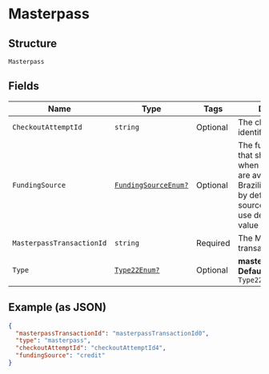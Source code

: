 
# Masterpass

## Structure

`Masterpass`

## Fields

| Name | Type | Tags | Description |
|  --- | --- | --- | --- |
| `CheckoutAttemptId` | `string` | Optional | The checkout attempt identifier. |
| `FundingSource` | [`FundingSourceEnum?`](../../doc/models/funding-source-enum.md) | Optional | The funding source that should be used when multiple sources are available. For Brazilian combo cards, by default the funding source is credit. To use debit, set this value to **debit**. |
| `MasterpassTransactionId` | `string` | Required | The Masterpass transaction ID. |
| `Type` | [`Type22Enum?`](../../doc/models/type-22-enum.md) | Optional | **masterpass**<br>**Default**: `Type22Enum.masterpass` |

## Example (as JSON)

```json
{
  "masterpassTransactionId": "masterpassTransactionId0",
  "type": "masterpass",
  "checkoutAttemptId": "checkoutAttemptId4",
  "fundingSource": "credit"
}
```


